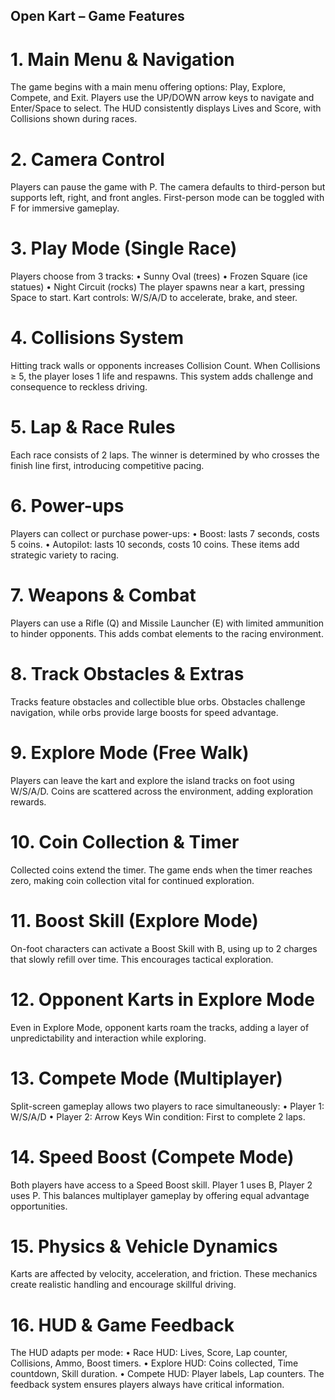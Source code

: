 ## Open Kart – Game Features
# 1. Main Menu & Navigation
The game begins with a main menu offering options: Play, Explore, Compete, and Exit. Players use the UP/DOWN arrow keys to navigate and Enter/Space to select. The HUD consistently displays Lives and Score, with Collisions shown during races.
# 2. Camera Control
Players can pause the game with P. The camera defaults to third-person but supports left, right, and front angles. First-person mode can be toggled with F for immersive gameplay.
# 3. Play Mode (Single Race)
Players choose from 3 tracks:
•	Sunny Oval (trees)
•	Frozen Square (ice statues)
•	Night Circuit (rocks)
The player spawns near a kart, pressing Space to start. Kart controls: W/S/A/D to accelerate, brake, and steer.
# 4. Collisions System
Hitting track walls or opponents increases Collision Count. When Collisions ≥ 5, the player loses 1 life and respawns. This system adds challenge and consequence to reckless driving.
# 5. Lap & Race Rules
Each race consists of 2 laps. The winner is determined by who crosses the finish line first, introducing competitive pacing.
# 6. Power-ups
Players can collect or purchase power-ups:
•	Boost: lasts 7 seconds, costs 5 coins.
•	Autopilot: lasts 10 seconds, costs 10 coins.
These items add strategic variety to racing.
# 7. Weapons & Combat
Players can use a Rifle (Q) and Missile Launcher (E) with limited ammunition to hinder opponents. This adds combat elements to the racing environment.
# 8. Track Obstacles & Extras
Tracks feature obstacles and collectible blue orbs. Obstacles challenge navigation, while orbs provide large boosts for speed advantage.
# 9. Explore Mode (Free Walk)
Players can leave the kart and explore the island tracks on foot using W/S/A/D. Coins are scattered across the environment, adding exploration rewards.
# 10. Coin Collection & Timer
Collected coins extend the timer. The game ends when the timer reaches zero, making coin collection vital for continued exploration.
# 11. Boost Skill (Explore Mode)
On-foot characters can activate a Boost Skill with B, using up to 2 charges that slowly refill over time. This encourages tactical exploration.
# 12. Opponent Karts in Explore Mode
Even in Explore Mode, opponent karts roam the tracks, adding a layer of unpredictability and interaction while exploring.
# 13. Compete Mode (Multiplayer)
Split-screen gameplay allows two players to race simultaneously:
•	Player 1: W/S/A/D
•	Player 2: Arrow Keys
Win condition: First to complete 2 laps.
# 14. Speed Boost (Compete Mode)
Both players have access to a Speed Boost skill. Player 1 uses B, Player 2 uses P. This balances multiplayer gameplay by offering equal advantage opportunities.
# 15. Physics & Vehicle Dynamics
Karts are affected by velocity, acceleration, and friction. These mechanics create realistic handling and encourage skillful driving.
# 16. HUD & Game Feedback
The HUD adapts per mode:
•	Race HUD: Lives, Score, Lap counter, Collisions, Ammo, Boost timers.
•	Explore HUD: Coins collected, Time countdown, Skill duration.
•	Compete HUD: Player labels, Lap counters.
The feedback system ensures players always have critical information.


